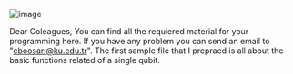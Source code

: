 ![image](https://user-images.githubusercontent.com/58440271/195145571-35ce79ff-8e6f-492d-80c9-7afb6fcf25e0.png)

Dear Coleagues,
You can find all the requiered material for your programming here. If you have any problem you can send an email to "eboosari@ku.edu.tr".
The first sample file that I prepraed is all about the basic functions related of a single qubit.


